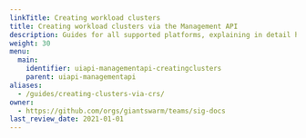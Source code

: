 ```yaml
---
linkTitle: Creating workload clusters
title: Creating workload clusters via the Management API
description: Guides for all supported platforms, explaining in detail how to leverage the Management API to create and manage clusters in a declarative fashion.
weight: 30
menu:
  main:
    identifier: uiapi-managementapi-creatingclusters
    parent: uiapi-managementapi
aliases:
  - /guides/creating-clusters-via-crs/
owner:
  - https://github.com/orgs/giantswarm/teams/sig-docs
last_review_date: 2021-01-01
---
```

